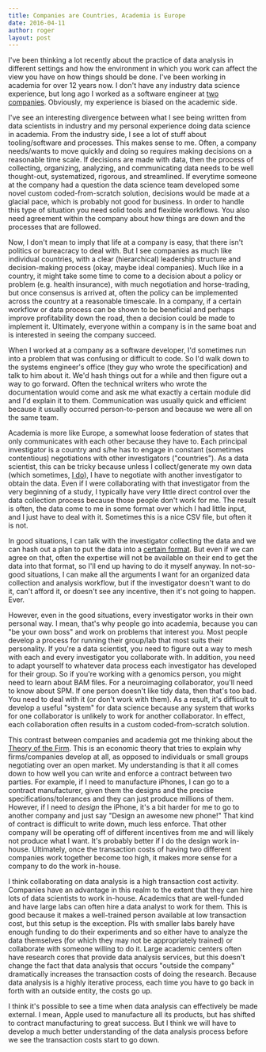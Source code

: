 ```yaml
---
title: Companies are Countries, Academia is Europe
date: 2016-04-11
author: roger
layout: post
---
```


I've been thinking a lot recently about the practice of data analysis in different settings and how the environment in which you work can affect the view you have on how things should be done. I've been working in academia for over 12 years now. I don't have any industry data science experience, but long ago I worked as a software engineer at [two](http://www.northropgrumman.com/Pages/default.aspx) [companies](http://kencast.com). Obviously, my experience is biased on the academic side.

I've see an interesting divergence between what I see being written from data scientists in industry and my personal experience doing data science in academia. From the industry side, I see a lot of stuff about tooling/software and processes. This makes sense to me. Often, a company needs/wants to move quickly and doing so requires making decisions on a reasonable time scale. If decisions are made with data, then the process of collecting, organizing, analyzing, and communicating data needs to be well thought-out, systematized, rigorous, and streamlined. If everytime someone at the company had a question the data science team developed some novel custom coded-from-scratch solution, decisions would be made at a glacial pace, which is probably not good for business. In order to handle this type of situation you need solid tools and flexible workflows. You also need agreement within the company about how things are down and the processes that are followed.

Now, I don't mean to imply that life at a company is easy, that there isn't politics or bureacracy to deal with. But I see companies as much like individual countries, with a clear (hierarchical) leadership structure and decision-making process (okay, maybe ideal companies). Much like in a country, it might take some time to come to a decision about a policy or problem (e.g. health insurance), with much negotiation and horse-trading, but once consensus is arrived at, often the policy can be implemented across the country at a reasonable timescale. In a company, if a certain workflow or data process can be shown to be beneficial and perhaps improve profitability down the road, then a decision could be made to implement it. Ultimately, everyone within a company is in the same boat and is interested in seeing the company succeed. 

When I worked at a company as a software developer, I'd sometimes run into a problem that was confusing or difficult to code. So I'd walk down to the systems engineer's office (they guy who wrote the specification) and talk to him about it. We'd hash things out for a while and then figure out a way to go forward. Often the technical writers who wrote the documentation would come and ask me what exactly a certain module did and I'd explain it to them. Communication was usually quick and efficient because it usually occurred person-to-person and because we were all on the same team.

Academia is more like Europe, a somewhat loose federation of states that only communicates with each other because they have to. Each principal investigator is a country and s/he has to engage in constant (sometimes contentious) negotiations with other investigators ("countries"). As a data scientist, this can be tricky because unless I collect/generate my own data (which sometimes, [I do](http://www.ncbi.nlm.nih.gov/pubmed/18477784)), I have to negotiate with another investigator to obtain the data. Even if I were collaborating with that investigator from the very beginning of a study, I typically have very little direct control over the data collection process because those people don't work for me. The result is often, the data come to me in some format over which I had little input, and I just have to deal with it. Sometimes this is a nice CSV file, but often it is not. 

In good situations, I can talk with the investigator collecting the data and we can hash out a plan to put the data into a [certain format](https://www.jstatsoft.org/article/view/v059i10). But even if we can agree on that, often the expertise will not be available on their end to get the data into that format, so I'll end up having to do it myself anyway. In not-so-good situations, I can make all the arguments I want for an organized data collection and analysis workflow, but if the investigator doesn't want to do it, can't afford it, or doesn't see any incentive, then it's not going to happen. Ever.

However, even in the good situations, every investigator works in their own personal way. I mean, that's why people go into academia, because you can "be your own boss" and work on problems that interest you. Most people develop a process for running their group/lab that most suits their personality. If you're a data scientist, you need to figure out a way to mesh with each and every investigator you collaborate with. In addition, you need to adapt yourself to whatever data process each investigator has developed for their group. So if you're working with a genomics person, you might need to learn about BAM files. For a neuroimaging collaborator, you'll need to know about SPM. If one person doesn't like tidy data, then that's too bad. You need to deal with it (or don't work with them). As a result, it's difficult to develop a useful "system" for data science because any system that works for one collaborator is unlikely to work for another collaborator. In effect, each collaboration often results in a custom coded-from-scratch solution.

This contrast between companies and academia got me thinking about the [Theory of the Firm](https://en.wikipedia.org/wiki/Theory_of_the_firm). This is an economic theory that tries to explain why firms/companies develop at all, as opposed to individuals or small groups negotiating over an open market. My understanding is that it all comes down to how well you can write and enforce a contract between two parties. For example, if I need to manufacture iPhones, I can go to a contract manufacturer, given them the designs and the precise specifications/tolerances and they can just produce millions of them. However, if I need to *design* the iPhone, it's a bit harder for me to go to another company and just say "Design an awesome new phone!" That kind of contract is difficult to write down, much less enforce. That other company will be operating off of different incentives from me and will likely not produce what I want. It's probably better if I do the design work in-house. Ultimately, once the transaction costs of having two different companies work together become too high, it makes more sense for a company to do the work in-house.

I think collaborating on data analysis is a high transaction cost activity. Companies have an advantage in this realm to the extent that they can hire lots of data scientists to work in-house. Academics that are well-funded and have large labs can often hire a data analyst to work for them. This is good because it makes a well-trained person available at low transaction cost, but this setup is the exception. PIs with smaller labs barely have enough funding to do their experiments and so either have to analyze the data themselves (for which they may not be appropriately trained) or collaborate with someone willing to do it. Large academic centers often have research cores that provide data analysis services, but this doesn't change the fact that data analysis that occurs "outside the company" dramatically increases the transaction costs of doing the research. Because data analysis is a highly iterative process, each time you have to go back in forth with an outside entity, the costs go up.

I think it's possible to see a time when data analysis can effectively be made external. I mean, Apple used to manufacture all its products, but has shifted to contract manufacturing to great success. But I think we will have to develop a much better understanding of the data analysis process before we see the transaction costs start to go down.